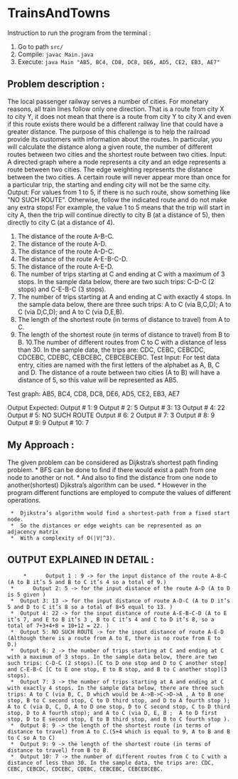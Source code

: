 # TrainsAndTowns

Instruction to run the program from the terminal :
1. Go to path `src/`
2. Compile: `javac Main.java`
3. Execute: `java Main "AB5, BC4, CD8, DC8, DE6, AD5, CE2, EB3, AE7"`



Problem description : 
------------------------------------------------------------------------------------------------
The local passenger railway serves a number of cities. For monetary reasons, all train lines
follow only one direction. That is a route from city X to city Y, it does not mean that there is a
route from city Y to city X and even if this route exists there would be a different railway line
that could have a greater distance.
The purpose of this challenge is to help the railroad provide its customers with information
about the routes. In particular, you will calculate the distance along a given route, the
number of different routes between two cities and the shortest route between two cities.
Input:
A directed graph where a node represents a city and an edge represents a route between
two cities. The edge weighting represents the distance between the two cities. A certain
route will never appear more than once for a particular trip, the starting and ending city will
not be the same city.
Output:
For values from 1 to 5, if there is no such route, show something like "NO SUCH ROUTE".
Otherwise, follow the indicated route and do not make any extra stops! For example, the
value 1 to 5 means that the trip will start in city A, then the trip will continue directly to city B
(at a distance of 5), then directly to city C (at a distance of 4).
1. The distance of the route A-B-C.
2. The distance of the route A-D.
3. The distance of the route A-D-C.
4. The distance of the route A-E-B-C-D.
5. The distance of the route A-E-D.
6. The number of trips starting at C and ending at C with a maximum of 3 stops. In the
sample data below, there are two such trips: C-D-C (2 stops) and C-E-B-C (3 stops).
7. The number of trips starting at A and ending at C with exactly 4 stops. In the sample data
below, there are three such trips: A to C (via B,C,D); A to C (via D,C,D); and A to C (via
D,E,B).
8. The length of the shortest route (in terms of distance to travel) from A to C.
9. The length of the shortest route (in terms of distance to travel) from B to B.
10.The number of different routes from C to C with a distance of less than 30. In the sample
data, the trips are: CDC, CEBC, CEBCDC, CDCEBC, CDEBC, CEBCEBC, CEBCEBCEBC.
Test Input:
For test data entry, cities are named with the first letters of the alphabet as A, B, C and D.
The distance of a route between two cities (A to B) will have a distance of 5, so this value will
be represented as AB5.

Test graph: AB5, BC4, CD8, DC8, DE6, AD5, CE2, EB3, AE7

Output Expected:
Output # 1: 9
Output # 2: 5
Output # 3: 13
Output # 4: 22
Output # 5: NO SUCH ROUTE
Output # 6: 2
Output # 7: 3
Output # 8: 9
Output # 9: 9
Output # 10: 7


My Approach :
---------------------------------------------------------------------------------------

The given problem can be considered as Dijkstra’s shortest path finding problem. 
	 * BFS can be done to find if there would exist a path from one node to another or not. 
	 * And also to find the distance from one node to another(shortest) Djikstra’s algorithm can be used. 
	 * However in the program different functions are employed to compute the values of different operations.

	 *	Djikstra’s algorithm would find a shortest-path from a fixed start node. 
	 *	So the distances or edge weights can be represented as an adjacency matrix 
	 *	With a complexity of O(|V|^3).

      
OUTPUT EXPLAINED IN DETAIL : 
-----------------------------------------------------------------------------------------
     
     	 *      Output 1 : 9 -> for the input distance of the route A-B-C (A to B it’s 5 and B to C it’s 4 so a total of 9.)
	 *      Output 2: 5 -> for the input distance of the route A-D (A to D is 5 given )
	 *	Output 3: 13 -> for the input distance of route A-D-C (A to D it’s 5 and D to C it’s 8 so a total of 8+5 equal to 13. )
	 *	Output 4: 22 -> for the input distance of route A-E-B-C-D (A to E it’s 7, and E to B it’s 3 , B to C it’s 4 and C to D it’s 8, so a total of 7+3+4+8 = 10+12 = 22. )
	 *	Output 5: NO SUCH ROUTE -> for the input distance of route A-E-D (Although there is a route from A to E, there is no route from E to D.)
	 *	Output 6: 2 -> the number of trips starting at C and ending at C with a maximum of 3 stops. In the sample data below, there are two such trips: C-D-C (2 stops).[C to D one stop and D to C another stop] and C-E-B-C [C to E one stop, E to B stop, and B to C another stop](3 stops).
	 *	Output 7: 3 -> the number of trips starting at A and ending at C with exactly 4 stops. In the sample data below, there are three such trips: A to C (via B, C, D which would be A->B->C->D->A , A to B one stop, B to C second stop, C to D third stop, and D to A fourth stop ); A to C (via D, C, D, A to D one stop, D to C second stop, C to D third stop, D to A fourth stop); and A to C (via D, E, B ;  A to D first stop, D to E second stop, E to B third stop, and B to C fourth stop ).
	 *	Output 8: 9 -> the length of the shortest route (in terms of distance to travel) from A to C.(5+4 which is equal to 9, A to B and B to C so A to C)
	 *	Output 9: 9 -> the length of the shortest route (in terms of distance to travel) from B to B.
	 *	Output 10: 7 -> the number of different routes from C to C with a distance of less than 30. In the sample data, the trips are: CDC, CEBC, CEBCDC, CDCEBC, CDEBC, CEBCEBC, CEBCEBCEBC.
